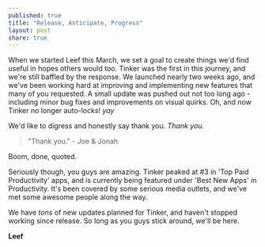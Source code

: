 ```yaml
---
published: true
title: "Release, Anticipate, Progress"
layout: post
share: true
---
```


When we started Leef this March, we set a goal to create things we'd find useful in hopes others would too. Tinker was the first in this journey, and we're still baffled by the response. We launched nearly two weeks ago, and we've been working hard at improving and implementing new features that many of you requested. A small update was pushed out not too long ago - including minor bug fixes and improvements on visual quirks. Oh, and now Tinker no longer auto-locks! _*yay*_

We'd like to digress and honestly say thank you. _Thank you._
> "Thank you." - Joe & Jonah

Boom, done, quoted.

Seriously though, you guys are amazing. Tinker peaked at #3 in 'Top Paid Productivity' apps, and is currently being featured under 'Best New Apps' in Productivity. It's been covered by some serious media outlets, and we've met some awesome people along the way.

We have _tons_ of new updates planned for Tinker, and haven't stopped working since release. So long as you guys stick around, we'll be here.

**Leef**